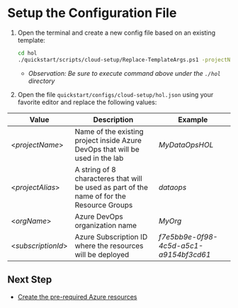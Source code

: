 # Setup the Configuration File

1. Open the terminal and create a new config file based on an existing template:

    ```bash
    cd hol
    ./quickstart/scripts/cloud-setup/Replace-TemplateArgs.ps1 -projectName "<myProjectName>" -projectAlias "<myProjectAlias>" -orgName "<myOrgName>" -subscriptionId "<mySubscriptionId>"
    ```

    - *Observation: Be sure to execute command above under the `./hol` directory*

2. Open the file `quickstart/configs/cloud-setup/hol.json` using your favorite editor and replace the following values:

|Value|Description|Example|
|-----|-----------|-------|
|<_projectName_>|Name of the existing project inside Azure DevOps that will be used in the lab|_MyDataOpsHOL_|
|<_projectAlias_>|A string of 8 characteres that will be used as part of the name of for the Resource Groups|_dataops_|
|<_orgName_>|Azure DevOps organization name|_MyOrg_|
|<_subscriptionId_>|Azure Subscription ID where the resources will be deployed|_f7e5bb9e-0f98-4c5d-a5c1-a9154bf3cd61_|

## Next Step

* [Create the pre-required Azure resources](./2-create-prereqs-azure.md)
